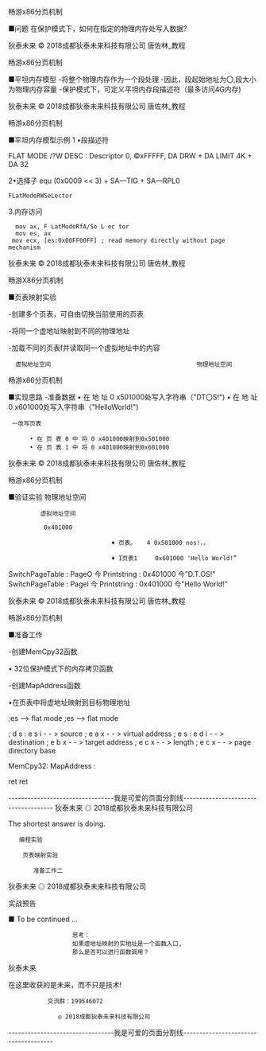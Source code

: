 畅游x86分页机制

■问题
           在保护模式下，如何在指定的物理内存处写入数据?

狄泰未来                             © 2018成都狄泰未来科技有限公司                          唐佐林_教程

畅游x86分页机制

■平坦内存模型
    -将整个物理内存作为一个段处理
    -因此，段起始地址为〇,段大小为物理内存容量
    -保护模式下，可定义平坦内存段描述符（最多访问4G内存)

狄泰未来                             © 2018成都狄泰未来科技有限公司                          唐佐林_教程

畅游x86分页机制

■平坦内存模型示例
1 •段描述符

   FLAT MODE /?W DESC : Descriptor 0, ©xFFFFF, DA DRW + DA LIMIT 4K + DA 32

2•选择子                            equ (0x0009 << 3) + SA—TIG + SA—RPL0

    FLatModeRWSeLector

3.内存访问

      mov ax, F LatModeRfA/Se L ec tor
      mov es, ax
     mov ecx, [es:0x00FF00FF] ; read memory directly without page mechanism

狄泰未来                             © 2018成都狄泰未来科技有限公司                          唐佐林_教程

畅游X86分页机制

■页表映射实验

-创建多个页表，可自由切换当前使用的页表

-将同一个虚地址映射到不同的物理地址

-加载不同的页表f并读取同一个虚拟地址中的内容

      虚拟地址空间                                         物理地址空间

畅游x86分页机制

■实现思路
    -准备数据
          • 在 地 址 0 x501000处写入字符串（"DT〇S!")
          • 在 地 址 0 x601000处写入字符串（"HelloWorld!")

     一改写页表

          • 在 页 表 0 中 将 0 x401000映射到0x501000
          • 在 页 表 1 中 将 0 x401000映射到0x601000

狄泰未来                             © 2018成都狄泰未来科技有限公司                          唐佐林_教程

畅游x86分页机制

■验证实验                                    物理地址空间

             虚拟地址空间

              0x401000

                                 ♦ 页表。   4 0x501000 nos!，，

                                 ♦ I页表1     0x601000 'Hello World!”

SwitchPageTable : PageO 今 Printstring : 0x401000 今"D.T.OS!"
SwitchPageTable : Pagel 今 Printstring : 0x401000 今"Hello World!"

狄泰未来                             © 2018成都狄泰未来科技有限公司                          唐佐林_教程

畅游x86分页机制

■准备工作

-创建MemCpy32函数

• 32位保护模式下的内存拷贝函数

-创建MapAddress函数

•在页表中将虚地址映射到目标物理地址

;es --> flat mode                        ;es --> flat mode

; d s : e s i - - > source               ; e a x - - > virtual address
; e s : e d i - - > destination          ; e b x - - > target address
; e c x - - > length                     ; e c x - - > page directory base

MemCpy32:                                MapAddress :

ret                                                  ret

---------------------------------我是可爱的页面分割线-------------------------------------
狄泰未来   ◎ 2018成都狄泰未来科技有限公司

The shortest answer is doing.

       编程实验

        页表映射实验

           准备工作二

狄泰未来   ◎ 2018成都狄泰未来科技有限公司

 实战预告

■ To be continued ...

                      思考：
                      如果虚地址映射的实地址是一个函数入口,
                      那么是否可以进行函数调用？

  狄泰未来

在这里收获的是未来，而不只是技术!

               交流群：199546072

                  ◎ 2018成都狄泰未来科技有限公司

---------------------------------我是可爱的页面分割线-------------------------------------
